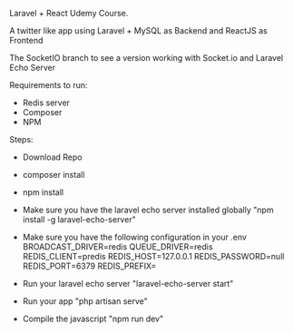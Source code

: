 Laravel + React Udemy Course.

A twitter like app using Laravel + MySQL as Backend and ReactJS as Frontend

The SocketIO branch to see a version working with Socket.io and Laravel Echo Server

Requirements to run:
- Redis server
- Composer
- NPM

Steps:
- Download Repo
- composer install
- npm install
- Make sure you have the laravel echo server installed globally "npm install -g laravel-echo-server"
- Make sure you have the following configuration in your .env
    BROADCAST_DRIVER=redis
    QUEUE_DRIVER=redis
    REDIS_CLIENT=predis
    REDIS_HOST=127.0.0.1
    REDIS_PASSWORD=null
    REDIS_PORT=6379
    REDIS_PREFIX=

- Run your laravel echo server "laravel-echo-server start"
- Run your app "php artisan serve"
- Compile the javascript "npm run dev"
